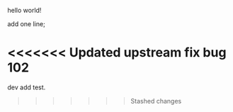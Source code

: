 hello world!

add one line;

<<<<<<< Updated upstream
fix bug 102
=======
dev add test.
>>>>>>> Stashed changes
